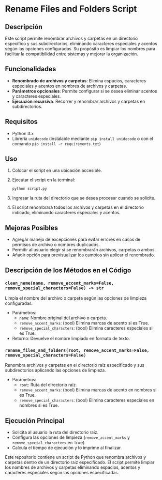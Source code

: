 # Rename Files and Folders Script

## Descripción

Este script permite renombrar archivos y carpetas en un directorio específico y sus subdirectorios, eliminando caracteres especiales y acentos según las opciones configuradas. Su propósito es limpiar los nombres para facilitar la compatibilidad entre sistemas y mejorar la organización.

## Funcionalidades

- **Renombrado de archivos y carpetas**: Elimina espacios, caracteres especiales y acentos en nombres de archivos y carpetas.
- **Parámetros opcionales**: Permite configurar si se desea eliminar acentos y caracteres especiales.
- **Ejecución recursiva**: Recorrer y renombrar archivos y carpetas en subdirectorios.

## Requisitos

- Python 3.x
- Librería `unidecode` (instalable mediante `pip install unidecode` o con el comando `pip install -r requirements.txt`)

## Uso

1. Colocar el script en una ubicación accesible.
2. Ejecutar el script en la terminal:

    ```bash
    python script.py
    ```

3. Ingresar la ruta del directorio que se desea procesar cuando se solicite.
4. El script renombrará todos los archivos y carpetas en el directorio indicado, eliminando caracteres especiales y acentos.

## Mejoras Posibles

- Agregar manejo de excepciones para evitar errores en casos de permisos de archivo o nombres duplicados.
- Permitir al usuario elegir si se renombrarán archivos, carpetas o ambos.
- Añadir opción para previsualizar los cambios sin aplicar el renombrado.

## Descripción de los Métodos en el Código

### `clean_name(name, remove_accent_marks=False, remove_special_characters=False) -> str`

Limpia el nombre del archivo o carpeta según las opciones de limpieza configuradas.

- Parámetros:
  - `name`: Nombre original del archivo o carpeta.
  - `remove_accent_marks`: (bool) Elimina marcas de acento si es True.
  - `remove_special_characters`: (bool) Elimina caracteres especiales si es True.
- Retorno: Devuelve el nombre limpiado en formato de texto.

### `rename_files_and_folders(root, remove_accent_marks=False, remove_special_characters=False)`

Renombra archivos y carpetas en el directorio raíz especificado y sus subdirectorios aplicando las opciones de limpieza.

- Parámetros:
  - `root`: Ruta del directorio raíz.
  - `remove_accent_marks`: (bool) Elimina marcas de acento en nombres si es True.
  - `remove_special_characters`: (bool) Elimina caracteres especiales en nombres si es True.

## Ejecución Principal

- Solicita al usuario la ruta del directorio raíz.
- Configura las opciones de limpieza (`remove_accent_marks` y `remove_special_characters` en True).
- Calcula el tiempo de ejecución y lo imprime al finalizar.

Este repositorio contiene un script de Python que renombra archivos y carpetas dentro de un directorio raíz especificado. El script permite limpiar los nombres de archivos y carpetas eliminando espacios, acentos y caracteres especiales según las opciones especificadas.
